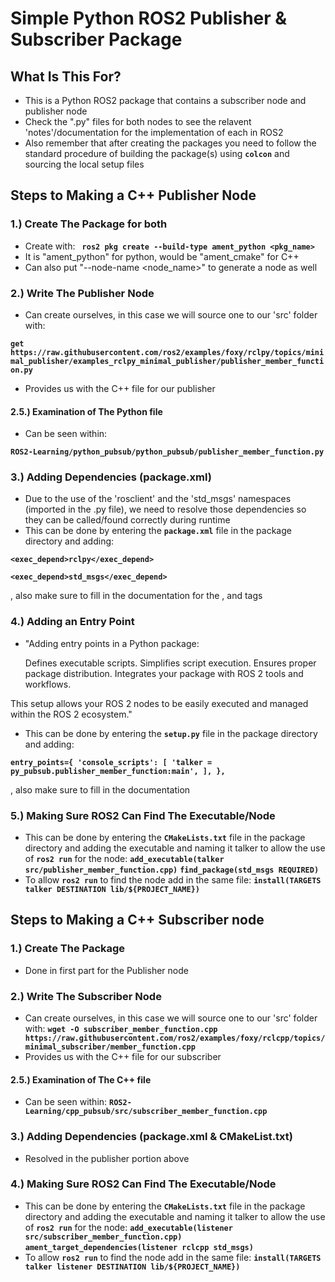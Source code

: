 
# **Simple Python ROS2 Publisher & Subscriber Package**

## What Is This For?

- This is a Python ROS2 package that contains a subscriber node and publisher node
- Check the ".py" files for both nodes to see the relavent 'notes'/documentation for the implementation of each in ROS2
- Also remember that after creating the packages you need to follow the standard procedure of building the package(s) using **`colcon`** and sourcing the local setup files

## Steps to Making a C++ Publisher Node

### **1.) Create The Package for both**
- Create with: **` ros2 pkg create --build-type ament_python <pkg_name>`**
- It is "ament_python" for python, would be "ament_cmake" for C++ 
- Can also put "--node-name <node_name>" to generate a node as well

### **2.) Write The Publisher Node**
- Can create ourselves, in this case we will source one to our 'src' folder with:
  
**`get https://raw.githubusercontent.com/ros2/examples/foxy/rclpy/topics/minimal_publisher/examples_rclpy_minimal_publisher/publisher_member_function.py`**

- Provides us with the C++ file for our publisher


#### **2.5.) Examination of The Python file**
- Can be seen within:

**`ROS2-Learning/python_pubsub/python_pubsub/publisher_member_function.py`**


### **3.) Adding Dependencies (package.xml)**
- Due to the use of the 'rosclient' and the 'std_msgs' namespaces (imported in the .py file), we need to resolve those dependencies so they can be called/found correctly during runtime
- This can be done by entering the **`package.xml`** file in the package directory and adding:

**`<exec_depend>rclpy</exec_depend>`**

**`<exec_depend>std_msgs</exec_depend>`**

, also make sure to fill in the documentation for the <description>, <maintainer> and <license> tags
  
### **4.) Adding an Entry Point**
- "Adding entry points in a Python package:

    Defines executable scripts.
    Simplifies script execution.
    Ensures proper package distribution.
    Integrates your package with ROS 2 tools and workflows.

This setup allows your ROS 2 nodes to be easily executed and managed within the ROS 2 ecosystem."

- This can be done by entering the **`setup.py`** file in the package directory and adding:
  
**`entry_points={
        'console_scripts': [
                'talker = py_pubsub.publisher_member_function:main',
        ],
},`**

, also make sure to fill in the documentation

### **5.) Making Sure ROS2 Can Find The Executable/Node**
- This can be done by entering the **`CMakeLists.txt`** file in the package directory and adding the executable and naming it talker to allow the use of **`ros2 run`** for the node:
**`add_executable(talker src/publisher_member_function.cpp)`**
**`find_package(std_msgs REQUIRED)`**
- To allow **`ros2 run`** to find the node add in the same file:
  **`install(TARGETS
  talker
  DESTINATION lib/${PROJECT_NAME}) `**

## Steps to Making a C++ Subscriber node

### **1.) Create The Package**
- Done in first part for the Publisher node

### **2.) Write The Subscriber Node**
- Can create ourselves, in this case we will source one to our 'src' folder with: **`wget -O subscriber_member_function.cpp https://raw.githubusercontent.com/ros2/examples/foxy/rclcpp/topics/minimal_subscriber/member_function.cpp`**
- Provides us with the C++ file for our subscriber


#### **2.5.) Examination of The C++ file**
- Can be seen within: **`ROS2-Learning/cpp_pubsub/src/subscriber_member_function.cpp`**


### **3.) Adding Dependencies (package.xml & CMakeList.txt)**
-  Resolved in the publisher portion above

### **4.) Making Sure ROS2 Can Find The Executable/Node**
- This can be done by entering the **`CMakeLists.txt`** file in the package directory and adding the executable and naming it talker to allow the use of **`ros2 run`** for the node:
**`add_executable(listener src/subscriber_member_function.cpp)`**
**`ament_target_dependencies(listener rclcpp std_msgs)`**
- To allow **`ros2 run`** to find the node add in the same file:
  **`install(TARGETS
  talker
  listener
  DESTINATION lib/${PROJECT_NAME})`**
  
  
  

  
